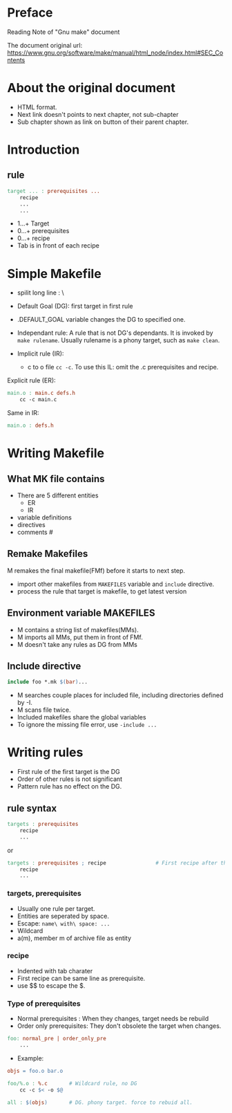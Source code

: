 # Preface
Reading Note of "Gnu make" document

The document original url:	
	https://www.gnu.org/software/make/manual/html_node/index.html#SEC_Contents
	

# About the original document
- HTML format. 
- Next link doesn't points to next chapter, not sub-chapter 
- Sub chapter shown as link on button of their parent chapter. 
	
# Introduction
## rule
```makefile	
target ... : prerequisites ...
	recipe
	...
	...
```

+ 1...+ Target
+ 0...+ prerequisites
+ 0...+ recipe
+ Tab is in front of each recipe
	
# Simple Makefile
	
- spilit long line : \
- Default Goal (DG): first target in first rule 
- .DEFAULT_GOAL variable changes the DG to specified one.
- Independant rule: A rule that is not DG's dependants. It is invoked by `make rulename`. Usually rulename is a phony target, such as `make clean`.
	
- Implicit rule (IR): 
	- c to o file `cc -c`. To use this IL:  omit the .c prerequisites and recipe.

Explicit rule (ER):
```makefile
main.o : main.c defs.h
	cc -c main.c
```
Same in IR: 
```makefile
main.o : defs.h
```

# Writing Makefile
## What MK file contains
- There are 5 different entities
	- ER
	- IR 
 - variable definitions
 - directives
 - comments #

## Remake Makefiles
M remakes the final makefile(FMf) before it starts to next step.
- import other makefiles from `MAKEFILES` variable and `include` directive.
- process the rule that target is makefile, to get latest version

## Environment variable MAKEFILES 
- M contains a string list of makefiles(MMs). 
- M imports all MMs, put them in front of FMf.
- M doesn't take any rules as DG from MMs 

## Include directive
```makefile
include foo *.mk $(bar)...
```
- M searches couple places for included file, including directories defined by -I.
- M scans file twice. 
- Included makefiles share the global variables
- To ignore the missing file error, use `-include ...`
	
# Writing rules
- First rule of the first target is the DG
- Order of other rules is not significant
- Pattern rule has no effect on the DG.

## rule syntax
```makefile
targets : prerequisites
	recipe
	...
```
or 
```makefile 
targets : prerequisites ; recipe				# First recipe after the prerequisites
	recipe
	...
```
	
### targets, prerequisites
- Usually one rule per target.
- Entities are seperated by space.
- Escape: `name\ with\ space: ...`
- Wildcard 
- a(m), member m of archive file as entity
	
### recipe
- Indented with tab charater
- First recipe can be same line as prerequisite. 
- use $$ to escape the $. 

### Type of prerequisites
- Normal prerequisites : When they changes, target needs be rebuild
- Order only prerequisites: They don't obsolete the target when changes.
```makefile
foo: normal_pre | order_only_pre
	...
```                              
- Example:
```makefile
objs = foo.o bar.o

foo/%.o : %.c		# Wildcard rule, no DG 
	cc -c $< -o $@
		
all : $(objs)		# DG. phony target. force to rebuid all. 
```		

			
	
	
	
	
 
	
